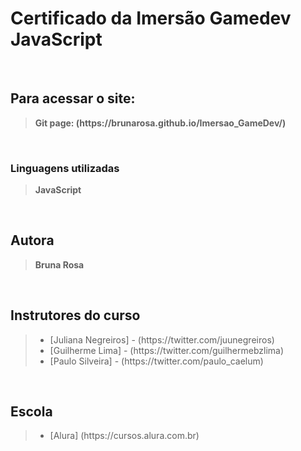 <h1> Certificado da Imersão Gamedev JavaScript</h1>

<br>
<h2>Para acessar o site:</h2>
<blockquote><b>Git page: (https://brunarosa.github.io/Imersao_GameDev/)</b></blockquote>

<br>
<h3>Linguagens utilizadas</h3>
<blockquote><b>JavaScript</b></blockquote>

<br>
<h2>Autora</h2>
<blockquote><b>Bruna Rosa</b></blockquote>

<br>
<h2>Instrutores do curso</h2>
<blockquote>
    <ul>
        <li>[Juliana Negreiros] - (https://twitter.com/juunegreiros)</li>
        <li>[Guilherme Lima] - (https://twitter.com/guilhermebzlima)</li>
        <li>[Paulo Silveira] - (https://twitter.com/paulo_caelum)</li>
    </ul>
</blockquote>

<br>
<h2>Escola</h2>

<blockquote>
    <ul>
        <li>[Alura] (https://cursos.alura.com.br)</li>
    </ul>
</blockquote>